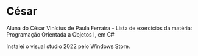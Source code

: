 # César
Aluna do César Vinícius de Paula Ferraira - Lista de exercícios da matéria: Programação Orientada a Objetos I, em C#

Instalei o visual studio 2022 pelo Windows Store.
